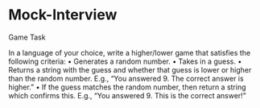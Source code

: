 # Mock-Interview
Game Task

In a language of your choice, write a higher/lower game that satisfies the following criteria:
•	Generates a random number.
•	Takes in a guess.
•	Returns a string with the guess and whether that guess is lower or higher than the random number. E.g., “You answered 9. The correct answer is higher.”
•	If the guess matches the random number, then return a string which confirms this. E.g., “You answered 9. This is the correct answer!”
